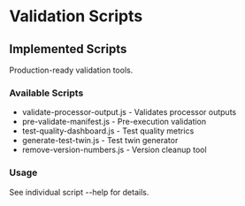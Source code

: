# Validation Scripts

## Implemented Scripts

Production-ready validation tools.

### Available Scripts

- validate-processor-output.js - Validates processor outputs
- pre-validate-manifest.js - Pre-execution validation
- test-quality-dashboard.js - Test quality metrics
- generate-test-twin.js - Test twin generator
- remove-version-numbers.js - Version cleanup tool

### Usage

See individual script --help for details.
